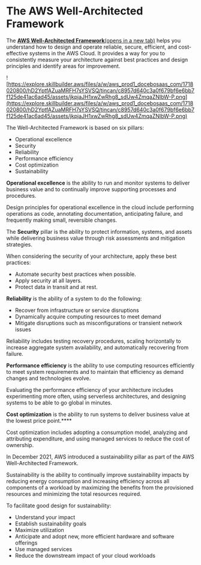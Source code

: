 # The AWS Well-Architected Framework

The [**AWS Well-Architected Framework**(opens in a new tab)](https://docs.aws.amazon.com/wellarchitected/latest/framework/welcome.html)
 helps you understand how to design and operate reliable, secure, 
efficient, and cost-effective systems in the AWS Cloud. It provides a 
way for you to consistently measure your architecture against best 
practices and design principles and identify areas for improvement.

![https://explore.skillbuilder.aws/files/a/w/aws_prod1_docebosaas_com/1718020800/hD2YptfAZuaMRFH7sYSVSQ/tincan/c8957d640c3a0f679bf6e6bb7f125de41ac6ad45/assets/jkpjaJH1xwZwRhg8_sdUw4ZmqaZNIbW-P.png](https://explore.skillbuilder.aws/files/a/w/aws_prod1_docebosaas_com/1718020800/hD2YptfAZuaMRFH7sYSVSQ/tincan/c8957d640c3a0f679bf6e6bb7f125de41ac6ad45/assets/jkpjaJH1xwZwRhg8_sdUw4ZmqaZNIbW-P.png)

The Well-Architected Framework is based on six pillars:

- Operational excellence
- Security
- Reliability
- Performance efficiency
- Cost optimization
- Sustainability

**Operational excellence**
 is the ability to run and monitor systems to deliver business value and
 to continually improve supporting processes and procedures.

Design
 principles for operational excellence in the cloud include performing 
operations as code, annotating documentation, anticipating failure, and 
frequently making small, reversible changes.

The **Security**
 pillar is the ability to protect information, systems, and assets while
 delivering business value through risk assessments and mitigation 
strategies.

When considering the security of your architecture, apply these best practices:

- Automate security best practices when possible.
- Apply security at all layers.
- Protect data in transit and at rest.

**Reliability** is the ability of a system to do the following:

- Recover from infrastructure or service disruptions
- Dynamically acquire computing resources to meet demand
- Mitigate disruptions such as misconfigurations or transient network issues

Reliability
 includes testing recovery procedures, scaling horizontally to increase 
aggregate system availability, and automatically recovering from 
failure.

**Performance efficiency**
 is the ability to use computing resources efficiently to meet system 
requirements and to maintain that efficiency as demand changes and 
technologies evolve.

Evaluating the performance 
efficiency of your architecture includes experimenting more often, using
 serverless architectures, and designing systems to be able to go global
 in minutes.

**Cost optimization** is the ability to run systems to deliver business value at the lowest price point.****

Cost
 optimization includes adopting a consumption model, analyzing and 
attributing expenditure, and using managed services to reduce the cost 
of ownership.

In December 2021, AWS introduced a sustainability pillar as part of the AWS Well-Architected Framework.

Sustainability
 is the ability to continually improve sustainability impacts by 
reducing energy consumption and increasing efficiency across all 
components of a workload by maximizing the benefits from the provisioned
 resources and minimizing the total resources required.

To facilitate good design for sustainability:

- Understand your impact
- Establish sustainability goals
- Maximize utilization
- Anticipate and adopt new, more efficient hardware and software offerings
- Use managed services
- Reduce the downstream impact of your cloud workloads